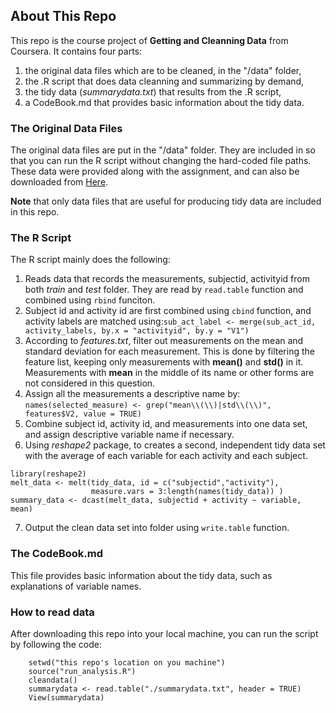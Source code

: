 ## About This Repo
This repo is the course project of **Getting and Cleanning Data** from Coursera. It contains four parts:
1. the original data files which are to be cleaned, in the "/data" folder,
2. the .R script that does data cleanning and summarizing by demand,
3. the tidy data (*summarydata.txt*) that results from the .R script,
4. a CodeBook.md that provides basic information about the tidy data. 
    
### The Original Data Files
The original data files are put in the "/data" folder. They are included in so 
that you can run the R script without changing the hard-coded file paths. 
These data were provided along with the assignment, and can also be downloaded 
from [Here](https://d396qusza40orc.cloudfront.net/getdata%2Fprojectfiles%2FUCI%20HAR%20Dataset.zip).

**Note** that only data files that are useful for producing tidy data are included in
this repo.

### The R Script
The R script mainly does the following:
1. Reads data that records the measurements, subjectid, activityid from both *train* and *test* folder. They are read by `read.table` function and combined using `rbind` funciton.
2. Subject id and activity id are first combined using `cbind` function, and activity labels are matched using:`sub_act_label <- merge(sub_act_id, activity_labels, by.x = "activityid", by.y = "V1")`   
3. According to *features.txt*, filter out measurements on the mean and standard deviation for each measurement. This is done by filtering the feature list, keeping only measurements with **mean()** and **std()** in it. Measurements with **mean** in the middle of its name or other forms are not considered in this question.
4. Assign all the measurements a descriptive name by:
`names(selected_measure) <- grep("mean\\(\\)|std\\(\\)", features$V2, value = TRUE)` 
5. Combine subject id, activity id, and measurements into one data set, and assign descriptive variable name if necessary.
6. Using *reshape2* package, to creates a second, independent tidy data set with the average of each variable for each activity and each subject.
```
library(reshape2)
melt_data <- melt(tidy_data, id = c("subjectid","activity"),
                  measure.vars = 3:length(names(tidy_data)) )
summary_data <- dcast(melt_data, subjectid + activity ~ variable, mean)
```
7. Output the clean data set into folder using `write.table` function.
    
### The CodeBook.md
This file provides basic information about the tidy data, such as explanations of variable names.

### How to read data
After downloading this repo into your local machine, you can run the script by following the code: 
```
    setwd("this repo's location on you machine")
    source("run_analysis.R")
    cleandata()
    summarydata <- read.table("./summarydata.txt", header = TRUE)
    View(summarydata)
```
